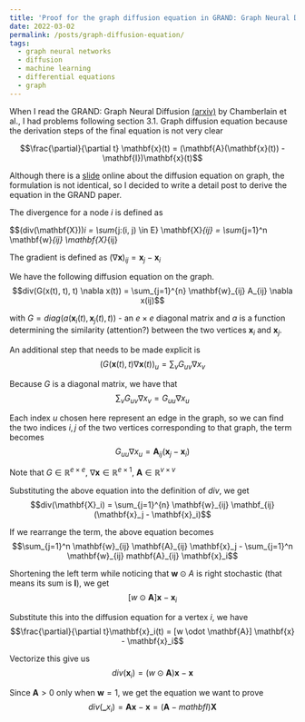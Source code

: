 ```yaml
---
title: 'Proof for the graph diffusion equation in GRAND: Graph Neural Diffusion'
date: 2022-03-02
permalink: /posts/graph-diffusion-equation/
tags:
  - graph neural networks
  - diffusion
  - machine learning
  - differential equations
  - graph
---
```


When I read the GRAND: Graph Neural Diffusion [(arxiv)](https://www.arxiv.org/abs/2106.10934) by Chamberlain et al., I had problems following section 3.1. Graph diffusion equation because the derivation steps of the final equation is not very clear

$$\frac{\partial}{\partial t} \mathbf{x}(t) = (\mathbf{A}(\mathbf{x}(t)) - \mathbf{I})\mathbf{x}(t)$$

Although there is a [slide](https://www.math.fsu.edu/~bertram/lectures/Diffusion.pdf) online about the diffusion equation on graph, the formulation is not identical, so I decided to write a detail post to derive the equation in the GRAND paper.

The divergence for a node $i$ is defined as

$$(div(\mathbf{X}))_i = \sum_{j:(i, j) \in E} \mathbf{X}_{ij} = \sum_{j=1}^n \mathbf{w}_{ij} \mathbf{X}_{ij}

The gradient is defined as $(\nabla \mathbf{x})_{ij} = \mathbf{x}_j - \mathbf{x}_i$

We have the following diffusion equation on the graph.
$$div(G(x(t), t), t) \nabla x(t)) = \sum_{j=1}^{n} \mathbf{w}_{ij} A_{ij} \nabla x(ij)$$

with $G = diag(a(\mathbf{x}_i(t), \mathbf{x}_j(t),t))$ - an $e \times e$ diagonal matrix and $a$ is a function determining the similarity (attention?) between the two vertices $\mathbf{x}_i$ and $\mathbf{x}_j$. 

An additional step that needs to be made explicit is 
$$(G(\mathbf{x}(t), t) \nabla \mathbf{x}(t))_u = \sum_{v} G_{uv} \nabla x_{v}$$

Because $G$ is a diagonal matrix, we have that
$$\sum_{v} G_{uv} \nabla x_{v} = G_{uu} \nabla x_u$$

Each index $u$ chosen here represent an edge in the graph, so we can find the two indices $i, j$ of the two vertices corresponding to that graph, the term becomes
$$G_{uu} \nabla x_u = \mathbf{A}_{ij} (\mathbf{x}_j - \mathbf{x}_i)$$ 

Note that $G \in \mathbb{R}^{e \times e}$, $\nabla \mathbf{x} \in \mathbb{R}^{e \times 1}$, $\mathbf{A} \in \mathbb{R}^{v \times v}$

Substituting the above equation into the definition of $div$, we get
$$div(\mathbf{X}_i) = \sum_{j=1}^{n} \mathbf{w}_{ij} \mathbf_{ij} (\mathbf{x}_j - \mathbf{x}_i)$$

If we rearrange the term, the above equation becomes
$$\sum_{j=1}^n \mathbf{w}_{ij} \mathbf{A}_{ij} \mathbf{x}_j - \sum_{j=1}^n \mathbf{w}_{ij} mathbf{A}_{ij} \mathbf{x}_i$$

Shortening the left term while noticing that $\mathbf{w} \odot A$ is right stochastic (that means its sum is $\mathbf{I}$), we get
$$[w \odot \mathbf{A}] \mathbf{x} - \mathbf{x}_i$$

Substitute this into the diffusion equation for a vertex $i$, we have
$$\frac{\partial}{\partial t}\mathbf{x}_i(t) = [w \odot \mathbf{A}] \mathbf{x} - \mathbf{x}_i$$

Vectorize this give us
$$div(\mathbf{x}_i) = (w \odot \mathbf{A}) \mathbf{x} - \mathbf{x}$$

Since $\mathbf{A} > 0$ only when $\mathbf{w} = 1$, we get the equation we want to prove
$$div(\mathbf_{x}_i) = \mathbf{A} \mathbf{x} - \mathbf{x} = (\mathbf{A} - mathbf{I}) \mathbf{X}$$